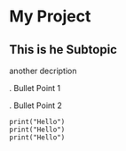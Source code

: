 # My Project

## This is he Subtopic
another decription

. Bullet Point 1

. Bullet Point 2

```
print("Hello")
print("Hello")
print("Hello")
```

